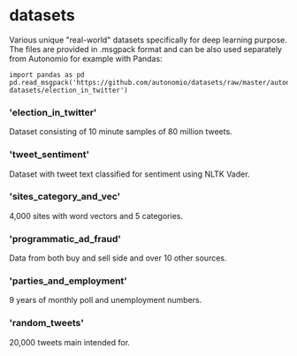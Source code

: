 # datasets
Various unique "real-world" datasets specifically for deep learning purpose. The files are provided in .msgpack format and can be also used separately from Autonomio for example with Pandas:

    import pandas as pd
    pd.read_msgpack('https://github.com/autonomio/datasets/raw/master/autonomio-datasets/election_in_twitter')

### 'election_in_twitter'
Dataset consisting of 10 minute samples of 80 million tweets.

### 'tweet_sentiment'
Dataset with tweet text classified for sentiment using NLTK Vader.

### 'sites_category_and_vec'
4,000 sites with word vectors and 5 categories.

### 'programmatic_ad_fraud'
Data from both buy and sell side and over 10 other sources.

### 'parties_and_employment'
9 years of monthly poll and unemployment numbers.

### 'random_tweets'        
20,000 tweets main intended for.
